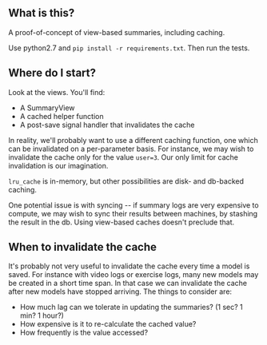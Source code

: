 What is this?
-------------

A proof-of-concept of view-based summaries, including caching.
 
Use python2.7 and `pip install -r requirements.txt`. Then run the tests.
 
Where do I start?
-----------------
Look at the views. You'll find:
* A SummaryView
* A cached helper function
* A post-save signal handler that invalidates the cache

In reality, we'll probably want to use a different caching function, one which can be invalidated on a per-parameter
basis. For instance, we may wish to invalidate the cache only for the value `user=3`. Our only limit for cache
invalidation is our imagination.

`lru_cache` is in-memory, but other possibilities are disk- and db-backed caching.

One potential issue is with syncing -- if summary logs are very expensive to compute, we may wish to sync their
results between machines, by stashing the result in the db. Using view-based caches doesn't preclude that.

When to invalidate the cache
----------------------------

It's probably not very useful to invalidate the cache every time a model is saved. For instance with video logs
or exercise logs, many new models may be created in a short time span. In that case we can invalidate the cache
after new models have stopped arriving. The things to consider are:

* How much lag can we tolerate in updating the summaries? (1 sec? 1 min? 1 hour?)
* How expensive is it to re-calculate the cached value?
* How frequently is the value accessed?
